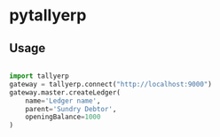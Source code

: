 # pytallyerp

## Usage

```python

import tallyerp
gateway = tallyerp.connect("http://localhost:9000")
gateway.master.createLedger(
    name='Ledger name', 
    parent='Sundry Debtor', 
    openingBalance=1000
)

```
